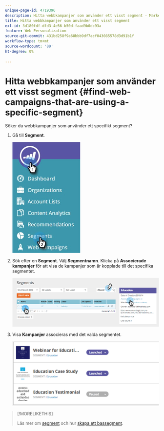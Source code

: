 ```yaml
---
unique-page-id: 4719396
description: Hitta webbkampanjer som använder ett visst segment - Marketo Docs - produktdokumentation
title: Hitta webbkampanjer som använder ett visst segment
exl-id: 3d180fdf-dfd3-4e56-b50d-faad9b0dc93a
feature: Web Personalization
source-git-commit: 431bd258f9a68bbb9df7acf043085578d3d91b1f
workflow-type: tm+mt
source-wordcount: '89'
ht-degree: 0%

---
```


# Hitta webbkampanjer som använder ett visst segment {#find-web-campaigns-that-are-using-a-specific-segment}

Söker du webbkampanjer som använder ett specifikt segment?

1. Gå till **Segment**.

   ![](assets/new-dropdown-segments-hand-1.jpg)

1. Sök efter en **Segment**. Välj **Segmentnamn**. Klicka på **Associerade kampanjer** för att visa de kampanjer som är kopplade till det specifika segmentet.

   ![](assets/image2014-11-26-14-21-59.png)

1. Visa **Kampanjer** associeras med det valda segmentet.

   ![](assets/image2014-11-26-14-3a25-3a30.png)

>[!MORELIKETHIS]
>
>Läs mer om [segment](/help/marketo/product-docs/web-personalization/using-web-segments/web-segments.md) och hur [skapa ett bassegment](/help/marketo/product-docs/web-personalization/using-web-segments/create-a-basic-web-segment.md).
